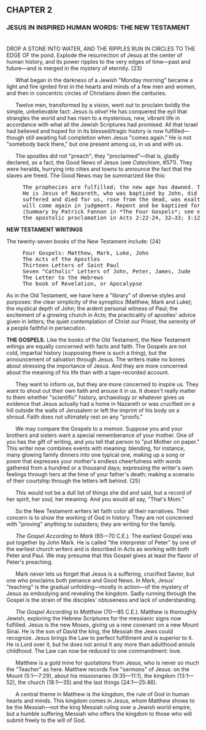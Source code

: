 ## CHAPTER 2

### JESUS IN INSPIRED HUMAN WORDS: THE NEW TESTAMENT<br><br>

DROP A STONE INTO WATER, AND THE RIPPLES RUN IN CIRCLES TO THE EDGE OF the pond. Explode the resurrection of Jesus at the center of human history, and its power ripples to the very edges of time—past and future—and is merged in the mystery of eternity. {23}

&nbsp;&nbsp;&nbsp;&nbsp;&nbsp; What began in the darkness of a Jewish "Monday morning" became a light and fire ignited first in the hearts and minds of a few men and women, and then in concentric circles of Christians down the centuries.

&nbsp;&nbsp;&nbsp;&nbsp;&nbsp; Twelve men, transformed by a vision, went out to proclaim boldly the simple, unbelievable fact: Jesus is *alive*! He has conquered the eyil that strangles the world and has risen to a mysterious, new, vibrant life in accordance with what all the Jewish Scriptures had promised. All that Israel had believed and hoped for in its blessed/tragic history is now fulfilled—though still awaiting full completion when Jesus "comes again." He is not "somebody back there," but one present among us, in us and with us.

&nbsp;&nbsp;&nbsp;&nbsp;&nbsp; The apostles did not "preach"; they "proclaimed"—that is, gladly declared, as a fact, the Good News of Jesus (see *Catechism*, #571). They were heralds, hurrying into cities and towns to announce the fact that the slaves are freed. The Good News may be summarized like this:

<pre>
     The prophecies are fulfilled; the new age has dawned. The Messiah, of the House of David, has come. 
     He is Jesus of Nazareth, who was baptized by John, did mighty works by the power of God, 
     suffered and died for us, rose from the dead, was exalted at God's right hand, 
     will come again in judgment. Repent and be baptized for the forgiveness of sin. 
     (Summary by Patrick Fannon in *The Four Gospels*; see examples of 
     the apostolic proclamation in Acts 2:22-24, 32—33; 3:12—26; 10:36-43.)
</pre>

<b>NEW TESTAMENT WRITINGS</b>

The twenty-seven books of the New Testament include: {24}

<pre>
     Four Gospels: Matthew, Mark, Luke, John
     The Acts of the Apostles
     Thirteen Letters of Saint Paul
     Seven "Catholic" Letters of John, Peter, James, Jude
     The Letter to the Hebrews
     The book of Revelation, or Apocalypse
</pre>

As in the Old Testament, we have here a "library" of diverse styles and purposes: the clear simplicity of the synoptics (Matthew, Mark and Luke); the mystical depth of John; the ardent personal witness of Paul; the excitement of a growing church in Acts; the practicality of apostles' advice given in letters; the quiet contemplation of Christ our Priest; the serenity of a people faithful in persecution.

<b>THE GOSPELS.</b> Like the books of the Old Testament, the New Testament witings are equally concerned with facts and faith. The Gospels are not cold, impartial history (supposing there is such a thing), but the announcement of salvation through Jesus. The writers make no bones about stressing the importance of Jesus. And they are more concerned about the meaning of his life than with a tape-recorded account.

&nbsp;&nbsp;&nbsp;&nbsp;&nbsp; They want to inform us, but they are more concerned to inspire us. They want to shout out their own faith and arouse it in us. It doesn't really matter to them whether "scientific" history, archaeology or whatever gives us evidence that Jesus actually had a home in Nazareth or was crucified on a hill outside the walls of Jerusalem or left the imprint of his body on a shroud. Faith does not ultimately rest on any "proofs."

&nbsp;&nbsp;&nbsp;&nbsp;&nbsp; We may compare the Gospels to a memoir. Suppose you and your brothers and sisters want a special rememberance of your mother. One of you has the gift of writing, and you tell that person to "put Mother on paper." This writer now combines events with meaning: blending, for instance, many glowing family dinners into one typical one, making up a song or poem that expresses your mother's endless cheerfulness with words gathered from a hundred or a thousand days; expressing the writer's own feelings through hers at the time of your father's death; making a scenario of their courtship through the letters left behind. {25}

&nbsp;&nbsp;&nbsp;&nbsp;&nbsp; This would not be a dull list of things she did and said, but a record of her spirit, her soul, her meaning. And you would all say, "That's Mom."

&nbsp;&nbsp;&nbsp;&nbsp;&nbsp; So the New Testament writers let faith color all their narratives. Their concern is to show the working of God in history. They are not concerned with "proving" anything to outsiders; they are writing for the family.

&nbsp;&nbsp;&nbsp;&nbsp;&nbsp; *The Gospel According to Mark* (65—70 C.E.). The earliest Gospel was put together by John Mark. He is called "the interpreter of Peter" by one of the earliest church writers and is described in Acts as working with both Peter and Paul. We may presume that this Gospel gives at least the flavor of Peter's preaching.

&nbsp;&nbsp;&nbsp;&nbsp;&nbsp; Mark never lets us forget that Jesus is a suffering, crucified Savior, but one who proclaims both penance and Good News. In Mark, Jesus' "teaching" is the gradual unfolding—mostly in action—of the mystery of Jesus as embodying and revealing the kingdom. Sadly running through the Gospel is the strain of the disciples' obtuseness and lack of understanding. 

&nbsp;&nbsp;&nbsp;&nbsp;&nbsp; *The Gospel According to Matthew* (70—85 C.E.). Matthew is thoroughly Jewish, exploring the Hebrew Scriptures for the messianic signs now fulfilled. Jesus is the new Moses, giving us a new covenant on a new Mount Sinai. He is the son of David the king, the Messiah the Jews could recognize. Jesus brings the Law to perfect fulfillment and is superior to it. He is Lord over it, but he does not annul it any more than adulthood annuls childhood. The Law can now be reduced to one commandment: love.

&nbsp;&nbsp;&nbsp;&nbsp;&nbsp; Matthew is a gold mine for quotations from Jesus, who is never so much the "Teacher" as here. Matthew records five "sermons" of Jesus: on the Mount (5:1—7:29), about his missionaries (9:35—11:1), the kingdom (13:1—52), the church (18:1—35) and the last things (24:1—25:46).

&nbsp;&nbsp;&nbsp;&nbsp;&nbsp; A central theme in Matthew is the kingdom, the rule of God in human hearts and minds. This kingdom comes in Jesus, whom Matthew shows to be the Messiah—not the king Messiah ruling over a Jewish world empire, but a humble suffering Messiah who offers the kingdom to those who will submit freely to the will of God.
